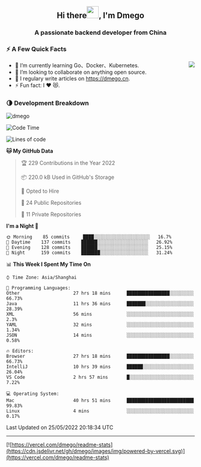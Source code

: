 <h2 align="center">Hi there<img src="https://cdn.jsdelivr.net/gh/dmego/images/img/Hi.gif" height="32" />, I'm Dmego </h2>
<h3 align="center">A passionate backend developer from China</h3>

### ⚡️ A Few Quick Facts

<img align="right" src="https://readme-stats-dmego.vercel.app/api?username=dmego&show_icons=true&icon_color=1573B3&hide_title=true&text_color=718096&bg_color=00000000&hide_border=true"/>

<ul>
    <li> 🌱 I’m currently learning Go、Docker、Kubernetes.</li>
    <li> 👯 I’m looking to collaborate on anything open source.</li>
    <li> 📝 I regulary write articles on <a href="https://dmego.cn">https://dmego.cn</a>.</li>
    <li> ⚡ Fun fact: I ❤️ 😻.</li>
</ul>

### 🌗 Development Breakdown

<img src="https://komarev.com/ghpvc/?username=dmego" alt="dmego" />

<!--START_SECTION:waka-->
![Code Time](http://img.shields.io/badge/Code%20Time-1%2C361%20hrs%2039%20mins-blue)

![Lines of code](https://img.shields.io/badge/From%20Hello%20World%20I%27ve%20Written-246%20Thousand%20lines%20of%20code-blue)

**🐱 My GitHub Data** 

> 🏆 229 Contributions in the Year 2022
 > 
> 📦 220.0 kB Used in GitHub's Storage 
 > 
> 💼 Opted to Hire
 > 
> 📜 24 Public Repositories 
 > 
> 🔑 11 Private Repositories  
 > 
**I'm a Night 🦉** 

```text
🌞 Morning    85 commits     ████░░░░░░░░░░░░░░░░░░░░░   16.7% 
🌆 Daytime    137 commits    ██████░░░░░░░░░░░░░░░░░░░   26.92% 
🌃 Evening    128 commits    ██████░░░░░░░░░░░░░░░░░░░   25.15% 
🌙 Night      159 commits    ███████░░░░░░░░░░░░░░░░░░   31.24%

```


📊 **This Week I Spent My Time On** 

```text
⌚︎ Time Zone: Asia/Shanghai

💬 Programming Languages: 
Other                    27 hrs 18 mins      ████████████████░░░░░░░░░   66.73% 
Java                     11 hrs 36 mins      ███████░░░░░░░░░░░░░░░░░░   28.39% 
XML                      56 mins             ░░░░░░░░░░░░░░░░░░░░░░░░░   2.3% 
YAML                     32 mins             ░░░░░░░░░░░░░░░░░░░░░░░░░   1.34% 
JSON                     14 mins             ░░░░░░░░░░░░░░░░░░░░░░░░░   0.58%

🔥 Editors: 
Browser                  27 hrs 18 mins      ████████████████░░░░░░░░░   66.73% 
IntelliJ                 10 hrs 39 mins      ██████░░░░░░░░░░░░░░░░░░░   26.04% 
VS Code                  2 hrs 57 mins       █░░░░░░░░░░░░░░░░░░░░░░░░   7.22%

💻 Operating System: 
Mac                      40 hrs 51 mins      █████████████████████████   99.83% 
Linux                    4 mins              ░░░░░░░░░░░░░░░░░░░░░░░░░   0.17%

```


 Last Updated on 25/05/2022 20:18:34 UTC
<!--END_SECTION:waka-->

---

[![https://vercel.com/dmego/readme-stats](https://cdn.jsdelivr.net/gh/dmego/images/img/powered-by-vercel.svg)](https://vercel.com/dmego/readme-stats)

